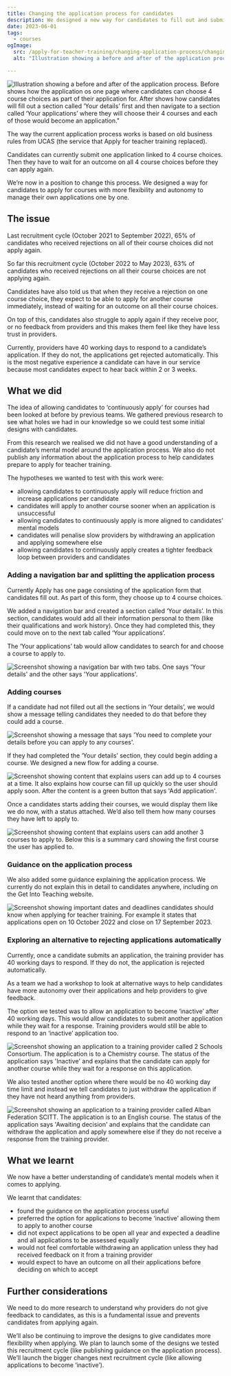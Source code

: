 ```yaml
---
title: Changing the application process for candidates
description: We designed a new way for candidates to fill out and submit their applications for teacher training to give them more flexibility to manage their applications.
date: 2023-06-01
tags:
  - courses
ogImage:
  src: /apply-for-teacher-training/changing-application-process/changing-application-cover.png
  alt: "Illustration showing a before and after of the application process. Before shows how the application os one page where candidates can choose 4 course choices as part of their application for. After shows how candidates will fill out a section called ‘Your details’ first and then navigate to a section called ‘Your applications’ where they will choose their 4 courses and each of those would become an application."

---
```

![Illustration showing a before and after of the application process. Before shows how the application os one page where candidates can choose 4 course choices as part of their application for. After shows how candidates will fill out a section called ‘Your details’ first and then navigate to a section called ‘Your applications’ where they will choose their 4 courses and each of those would become an application."](changing-application-cover.png)

The way the current application process works is based on old business rules from UCAS (the service that Apply for teacher training replaced).

Candidates can currently submit one application linked to 4 course choices. Then they have to wait for an outcome on all 4 course choices before they can apply again.

We’re now in a position to change this process. We designed a way for candidates to apply for courses with more flexibility and autonomy to manage their own applications one by one.

## The issue

Last recruitment cycle (October 2021 to September 2022), 65% of candidates who received rejections on all of their course choices did not apply again.  

So far this recruitment cycle (October 2022 to May 2023), 63% of candidates who received rejections on all their course choices are not applying again.

Candidates have also told us that when they receive a rejection on one course choice, they expect to be able to apply for another course immediately, instead of waiting for an outcome on all their course choices.

On top of this, candidates also struggle to apply again if they receive poor, or no feedback from providers and this makes them feel like they have less trust in providers.

Currently, providers have 40 working days to respond to a candidate’s application. If they do not, the applications get rejected automatically. This is the most negative experience a candidate can have in our service because most candidates expect to hear back within 2 or 3 weeks.

## What we did

The idea of allowing candidates to ‘continuously apply’ for courses had been looked at before by previous teams. We gathered previous research to see what holes we had in our knowledge so we could test some initial designs with candidates.

From this research we realised we did not have a good understanding of a candidate’s mental model around the application process. We also do not publish any information about the application process to help candidates prepare to apply for teacher training.

The hypotheses we wanted to test with this work were:

* allowing candidates to continuously apply will reduce friction and increase applications per candidate
* candidates will apply to another course sooner when an application is unsuccessful
* allowing candidates to continuously apply is more aligned to candidates’ mental models
* candidates will penalise slow providers by withdrawing an application and applying somewhere else
* allowing candidates to continuously apply creates a tighter feedback loop between providers and candidates

### Adding a navigation bar and splitting the application process

Currently Apply has one page consisting of the application form that candidates fill out. As part of this form, they choose up to 4 course choices.

We added a navigation bar and created a section called ‘Your details’. In this section, candidates would add all their information personal to them (like their qualifications and work history). Once they had completed this, they could move on to the next tab called ‘Your applications’.

The ‘Your applications’ tab would allow candidates to search for and choose a course to apply to.

![Screenshot showing a navigation bar with two tabs. One says 'Your details' and the other says 'Your applications'.](new-nav-bar.png)

### Adding courses

If a candidate had not filled out all the sections in ‘Your details’, we would show a message telling candidates they needed to do that before they could add a course.

![Screenshot showing a message that says 'You need to complete your details before you can apply to any courses'.](incomplete-details.png)

If they had completed the ‘Your details’ section, they could begin adding a course. We designed a new flow for adding a course.

![Screenshot showing content that explains users can add up to 4 courses at a time. It also explains how course can fill up quickly so the user should apply soon. After the content is a green button that says 'Add application'.](adding-applications.png)

Once a candidates starts adding their courses, we would display them like we do now, with a status attached. We’d also tell them how many courses they have left to apply to.

![Screenshot showing content that explains users can add another 3 courses to apply to. Below this is a summary card showing the first course the user has applied to.](after-application-added.png)

### Guidance on the application process

We also added some guidance explaining the application process. We currently do not explain this in detail to candidates anywhere, including on the Get Into Teaching website.

![Screenshot showing important dates and deadlines candidates should know when applying for teacher training. For example it states that applications open on 10 October 2022 and close on 17 September 2023.](new-guidance.png)

### Exploring an alternative to rejecting applications automatically

 Currently, once a candidate submits an application, the training provider has 40 working days to respond. If they do not, the application is rejected automatically.  

As a team we had a workshop to look at alternative ways to help candidates have more autonomy over their applications and help providers to give feedback.

The option we tested was to allow an application to become ‘inactive’ after 40 working days. This would allow candidates to submit another application while they wait for a response. Training providers would still be able to respond to an ‘inactive’ application too.

![Screenshot showing an application to a training provider called 2 Schools Consortium. The application is to a Chemistry course. The status of the application says 'Inactive' and explains that the candidate can apply for another course while they wait for a response on this application.](inactive-application.png)

We also tested another option where there would be no 40 working day time limit and instead we tell candidates to just withdraw the application if they have not heard anything from providers.

![Screenshot showing an application to a training provider called Alban Federation SCITT. The application is to an English course. The status of the application says 'Awaiting decision' and explains that the candidate can withdraw the application and apply somewhere else if they do not receive a response from the training provider.](waiting-for-decision.png)

## What we learnt

We now have a better understanding of candidate’s mental models when it comes to applying.

We learnt that candidates:

* found the guidance on the application process useful
* preferred the option for applications to become ‘inactive’ allowing them to apply to another course
* did not expect applications to be open all year and expected a deadline and all applications to be assessed equally
* would not feel comfortable withdrawing an application unless they had received feedback on it from a training provider
* would expect to have an outcome on all their applications before deciding on which to accept

## Further considerations

We need to do more research to understand why providers do not give feedback to candidates, as this is a fundamental issue and prevents candidates from applying again.

We’ll also be continuing to improve the designs to give candidates more flexibility when applying. We plan to launch some of the designs we tested this recruitment cycle (like publishing guidance on the application process). We’ll launch the bigger changes next recruitment cycle (like allowing applications to become ‘inactive’).
